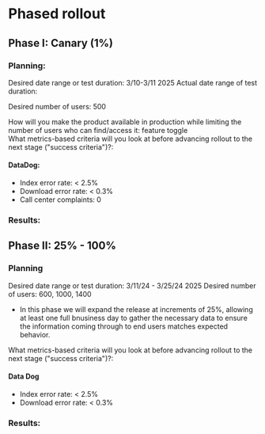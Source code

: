 # Phased rollout 

## Phase I: Canary (1%)
### Planning: 
Desired date range or test duration: 3/10-3/11 2025
Actual date range of test duration: 

Desired number of users: 500  

How will you make the product available in production while limiting the number of users who can find/access it: feature toggle  
What metrics-based criteria will you look at before advancing rollout to the next stage ("success criteria")?:  

#### DataDog:
     
- Index error rate: < 2.5%
- Download error rate: < 0.3%
- Call center complaints: 0

### Results:  


## Phase II: 25% - 100%
### Planning 
Desired date range or test duration: 3/11/24 - 3/25/24  2025
Desired number of users: 600, 1000, 1400
- In this phase we will expand the release at increments of 25%, allowing at least one full bnusiness day to gather the necessary data to ensure the information coming through to end users matches expected behavior.

What metrics-based criteria will you look at before advancing rollout to the next stage ("success criteria")?:  
#### Data Dog

     
- Index error rate: < 2.5%
- Download error rate: < 0.3%

### Results:  
